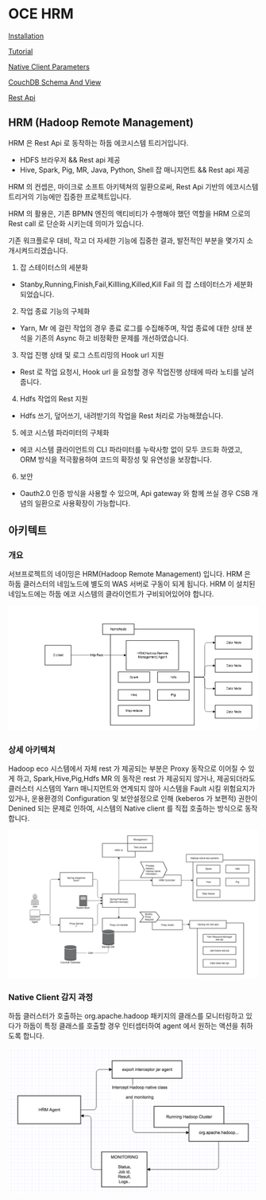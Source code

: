 # OCE HRM

[Installation](document/install.md)

[Tutorial](document/tutorials.md)

[Native Client Parameters](document/native.md)

[CouchDB Schema And View](document/couchdb-schema.md)

[Rest Api](document/api.md)

## HRM (Hadoop Remote Management) 

HRM 은 Rest Api 로 동작하는 하둡 에코시스템 트리거입니다.
  
 - HDFS 브라우저 && Rest api 제공
 - Hive, Spark, Pig, MR, Java, Python, Shell 잡 매니지먼트 && Rest api 제공
  
HRM 의 컨셉은,  마이크로 소프트 아키텍쳐의 일환으로써,  Rest Api 기반의 에코시스템 트리거의 기능에만 집중한 프로젝트입니다.
  
HRM 의 활용은,  기존 BPMN 엔진의 액티비티가 수행해야 했던 역할을 HRM 으로의 Rest call 로 단순화 시키는데 의미가 있습니다.
  
기존 워크플로우 대비,  작고 더 자세한 기능에 집중한 결과, 발전적인 부분을 몇가지 소개시켜드리겠습니다.
  
1) 잡 스테이터스의 세분화
  
 - Stanby,Running,Finish,Fail,Killling,Killed,Kill Fail 의 잡 스테이터스가 세분화 되었습니다.
  
2) 작업 종료 기능의 구체화

 - Yarn, Mr 에 걸린 작업의 경우 종료 로그를 수집해주며,  작업 종료에 대한 상태 분석을 기존의 Async 하고 비정확한 문제를 개선하였습니다.
  
3) 작업 진행 상태 및 로그 스트리밍의 Hook url 지원
  
 - Rest 로 작업 요청시, Hook url 을 요청할 경우 작업진행 상태에 따라 노티를 날려줍니다.
  
4) Hdfs 작업의 Rest 지원
  
 - Hdfs 쓰기, 덮어쓰기, 내려받기의 작업을 Rest 처리로 가능해졌습니다.
  
5) 에코 시스템 파라미터의 구체화
  
 - 에코 시스템 클라이언트의 CLI 파라미터를 누락사항 없이 모두 코드화 하였고, ORM 방식을 적극활용하여 코드의 확장성 및 유연성을 보장합니다.
  
6) 보안
  
 - Oauth2.0 인증 방식을 사용할 수 있으며,  Api gateway 와 함께 쓰실 경우 CSB 개념의 일환으로 사용확장이 가능합니다.

## 아키텍트

### 개요

서브프로젝트의 네이밍은 HRM(Hadoop Remote Management) 입니다.
HRM 은 하둡 클러스터의 네임노드에 별도의 WAS 서버로 구동이 되게 됩니다.
HRM 이 설치된 네임노드에는 하둡 에코 시스템의 클라이언트가 구비되어있어야 합니다.

![](document/images/intro1.png)

### 상세 아키텍쳐

Hadoop eco  시스템에서 자체 rest 가 제공되는 부분은 Proxy 동작으로 이어질 수 있게 하고, Spark,Hive,Pig,Hdfs MR 의 동작은 rest 가 제공되지 않거나, 
제공되더라도 클러스터 시스템의 Yarn 매니지먼트와 연계되지 않아 시스템을 Fault 시킬 위험요지가 있거나,
운용환경의 Configuration 및 보안설정으로 인해 (keberos 가 보편적) 권한이 Denined 되는 문제로 인하여,
시스템의 Native client 를 직접 호출하는 방식으로 동작합니다.

![](document/images/intro2.png)

### Native Client 감지 과정

하둡 클러스터가 호출하는 org.apache.hadoop 패키지의 클래스를 모니터링하고 있다가 
하둡이 특정 클래스를 호출할 경우 인터셉터하여 agent 에서 원하는 액션을 취하도록 합니다.

![](document/images/intro3.png)